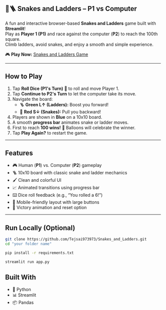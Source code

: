 ## 🐍🪜 Snakes and Ladders – P1 vs Computer

A fun and interactive browser-based **Snakes and Ladders** game built with **Streamlit**!  
Play as **Player 1 (P1)** and race against the computer (**P2**) to reach the 100th square.  
Climb ladders, avoid snakes, and enjoy a smooth and simple experience.

🎮 **Play Now:** [Snakes and Ladders Game](https://snakes-and-ladders-8pkgnhlvb4tbm9zsamffef.streamlit.app/)  

---

## How to Play

1. Tap **Roll Dice (P1's Turn)** 🎲 to roll and move Player 1.
2. Tap **Continue to P2's Turn** to let the computer take its move.
3. Navigate the board:
   - 🪜 **Green L↑ (Ladders):** Boost you forward!
   - 🐍 **Red S↓ (Snakes):** Pull you backward!
4. Players are shown in **Blue** on a 10x10 board.
5. A smooth **progress bar** animates snake or ladder moves.
6. First to reach **100 wins!** 🎉 Balloons will celebrate the winner.
7. Tap **Play Again?** to restart the game.

---

## Features

- 🎮 Human (**P1**) vs. Computer (**P2**) gameplay
- 🪜 10x10 board with classic snake and ladder mechanics
- 🖌️ Clean and colorful UI
- 📈 Animated transitions using progress bar
- ⌨️ Dice roll feedback (e.g., “You rolled a 6!”)
- 📱 Mobile-friendly layout with large buttons
- 🎉 Victory animation and reset option

---

## Run Locally (Optional)

```bash
git clone https://github.com/Tejsai973973/Snakes_and_Ladders.git
cd "your folder name"

pip install -r requirements.txt

streamlit run app.py
```

 ## Built With

- 🐍 Python
- 📊 Streamlit
- 📦 Pandas

